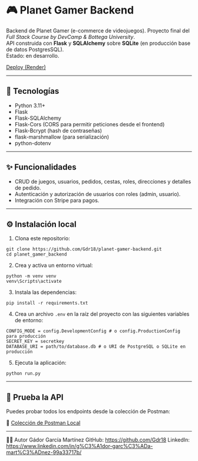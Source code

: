 # 🎮 Planet Gamer Backend

Backend de Planet Gamer (e\-commerce de videojuegos). Proyecto final del *Full Stack Course by DevCamp \& Bottega University*.  
API construida con **Flask** y **SQLAlchemy** sobre **SQLite** (en producción base de datos PostgresSQL).  
Estado: en desarrollo.

<a href="https://planet-gamer-backend.onrender.com/">Deploy (Render)</a>

---

## 🚀 Tecnologías

- Python 3.11+
- Flask
- Flask-SQLAlchemy
- Flask-Cors (CORS para permitir peticiones desde el frontend)
- Flask-Bcrypt (hash de contraseñas)
- flask-marshmallow (para serialización)
- python-dotenv

---

## ✨ Funcionalidades

- CRUD de juegos, usuarios, pedidos, cestas, roles, direcciones y detalles de pedido.
- Autenticación y autorización de usuarios con roles (admin, usuario).
- Integración con Stripe para pagos.

---

## ⚙️ Instalación local
1. Clona este repositorio:

```
git clone https://github.com/Gdr18/planet-gamer-backend.git
cd planet_gamer_backend
```

2. Crea y activa un entorno virtual:

```
python -m venv venv
venv\Scripts\activate
```

3. Instala las dependencias:

```
pip install -r requirements.txt
```

4. Crea un archivo `.env` en la raíz del proyecto con las siguientes variables de entorno:

```
CONFIG_MODE = config.DevelopmentConfig # o config.ProductionConfig para producción
SECRET_KEY = secretkey
DATABASE_URI = path/to/database.db # o URI de PostgreSQL o SQLite en producción
```

5. Ejecuta la aplicación:

```
python run.py
```

---

## 📓 Prueba la API

Puedes probar todos los endpoints desde la colección de Postman:

🔗 [Colección de Postman Local](https://www.postman.com/maintenance-participant-28116252/workspace/gdor-comparte/collection/26739293-12e6659d-c495-4dfa-86d0-eda808b8d03c?action=share&creator=26739293)
___

👩‍💻 Autor
Gádor García Martínez
GitHub: https://github.com/Gdr18
LinkedIn: https://www.linkedin.com/in/g%C3%A1dor-garc%C3%ADa-mart%C3%ADnez-99a33717b/
